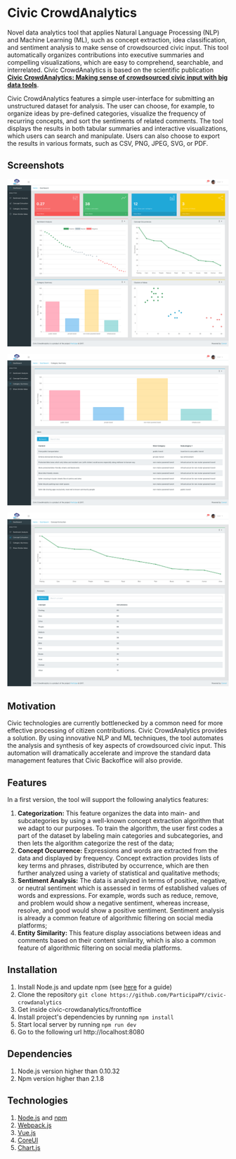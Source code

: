 # Civic CrowdAnalytics

Novel data analytics tool that applies Natural Language Processing (NLP) and Machine Learning (ML), such as concept extraction, idea classification, and sentiment analysis to make sense of crowdsourced civic input. This tool automatically organizes contributions into executive summaries and compelling visualizations, which are easy to comprehend, searchable, and interrelated. Civic CrowdAnalytics is based on the scientific publication [**Civic CrowdAnalytics: Making sense of crowdsourced civic input with big data tools**](http://dl.acm.org/citation.cfm?id=2994366).

Civic CrowdAnalytics features a simple user-interface for submitting an unstructured dataset for analysis. The user can choose, for example, to organize ideas by pre-defined categories, visualize the frequency of recurring concepts, and sort the sentiments of related comments. The tool displays the results in both tabular summaries and interactive visualizations, which users can search and manipulate. Users can also choose to export the results in various formats, such as CSV, PNG, JPEG, SVG, or PDF.

## Screenshots

![dashboard](/frontoffice/screenshoots/dashboard.png?raw=true "Dashboard")

![categorization](/frontoffice/screenshoots/categorization.png?raw=true "Category Summary")

![concept_extraction](/frontoffice/screenshoots/concept_extraction.png?raw=true "Concept Extraction")

## Motivation

Civic technologies are currently bottlenecked by a common need for more effective processing of citizen contributions. Civic CrowdAnalytics provides a solution. By using innovative NLP and ML techniques, the tool automates the analysis and synthesis of key aspects of crowdsourced civic input. This automation will dramatically accelerate and improve the standard data management features that Civic Backoffice will also provide.

## Features

In a first version, the tool will support the following analytics features:

1. **Categorization:**  This feature organizes the data into main- and subcategories by using a well-known concept extraction algorithm that we adapt to our purposes. To train the algorithm, the user first codes a part of the dataset by labeling main categories and subcategories, and then lets the algorithm categorize the rest of the data;
2. **Concept Occurrence:**  Expressions and words are extracted from the data and displayed by frequency. Concept extraction provides lists of key terms and phrases, distributed by occurrence, which are then further analyzed using a variety of statistical and qualitative methods;
3. **Sentiment Analysis:**  The data is analyzed in terms of positive, negative, or neutral sentiment which is assessed in terms of established values of words and expressions. For example, words such as reduce, remove, and problem would show a negative sentiment, whereas increase, resolve, and good would show a positive sentiment. Sentiment analysis is already a common feature of algorithmic filtering on social media platforms;
4. **Entity Similarity:**  This feature display associations between ideas and comments based on their content similarity, which is also a common feature of algorithmic filtering on social media platforms.

## Installation

1. Install Node.js and update npm (see [here](https://docs.npmjs.com/getting-started/installing-node) for a guide)
2. Clone the repository `git clone https://github.com/ParticipaPY/civic-crowdanalytics`
3. Get inside civic-crowdanalytics/frontoffice
4. Install project's dependencies by running `npm install`
5. Start local server by running `npm run dev`
6. Go to the following url http://localhost:8080

## Dependencies

1. Node.js version higher than 0.10.32
2. Npm version higher than 2.1.8

## Technologies

1. [Node.js](https://nodejs.org) and [npm](https://www.npmjs.com)
2. [Webpack.js](https://webpack.js.org)
3. [Vue.js](https://vuejs.org)
4. [CoreUI](http://coreui.io)
5. [Chart.js](http://www.chartjs.org)
